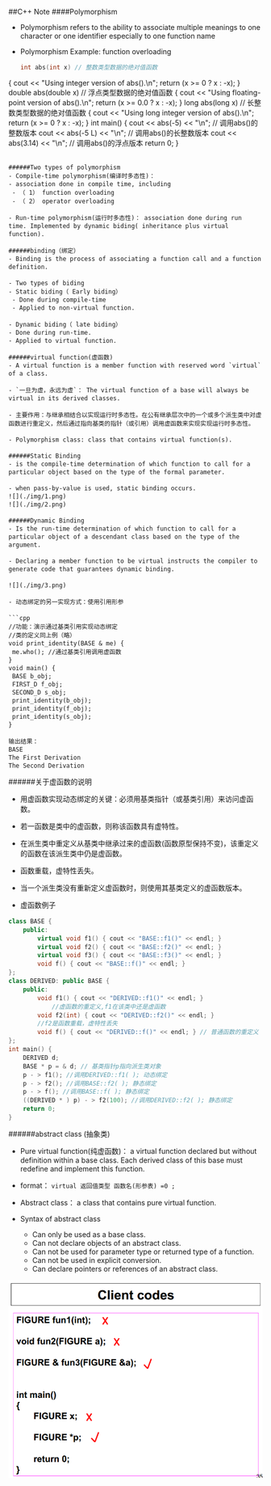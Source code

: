 ##C++ Note
####Polymorphism
- Polymorphism refers to the ability to associate multiple meanings to one character or one identifier especially to one function name

- Polymorphism Example: function overloading

   ```cpp
   int abs(int x) // 整数类型数据的绝对值函数
{
    cout << "Using integer version of abs().\n";
    return (x >= 0 ? x : -x);
}
double abs(double x) // 浮点类型数据的绝对值函数
{
    cout << "Using floating-point version of abs().\n";
    return (x >= 0.0 ? x : -x);
}
long abs(long x) // 长整数类型数据的绝对值函数
{
    cout << "Using long integer version of abs().\n";
    return (x >= 0 ? x : -x);
}
int main() {
    cout << abs(-5) << "\n"; // 调用abs()的整数版本
    cout << abs(-5 L) << "\n"; // 调用abs()的长整数版本
    cout << abs(3.14) << "\n"; // 调用abs()的浮点版本
    return 0;
}
   ```

######Two types of polymorphism
- Compile-time polymorphism(编译时多态性)：
  - association done in compile time, including
    - （ 1） function overloading
    - （ 2） operator overloading

- Run-time polymorphism(运行时多态性)： association done during run time. Implemented by dynamic biding( inheritance plus virtual function).

######binding（绑定）
- Binding is the process of associating a function call and a function definition.

- Two types of biding
  - Static biding（ Early biding）
    - Done during compile-time
    - Applied to non-virtual function.

 - Dynamic biding（ late biding）
   - Done during run-time.
   - Applied to virtual function.

######virtual function(虚函数)
- A virtual function is a member function with reserved word `virtual` of a class.

- `一旦为虚，永远为虚`： The virtual function of a base will always be virtual in its derived classes.

- 主要作用：与继承相结合以实现运行时多态性。在公有继承层次中的一个或多个派生类中对虚函数进行重定义，然后通过指向基类的指针（或引用）调用虚函数来实现实现运行时多态性。

- Polymorphism class: class that contains virtual function(s).

######Static Binding
- is the compile-time determination of which function to call for a particular object based on the type of the formal parameter.

- when pass-by-value is used, static binding occurs.
![](./img/1.png)
![](./img/2.png)

######Dynamic Binding
- Is the run-time determination of which function to call for a particular object of a descendant class based on the type of the argument.

- Declaring a member function to be virtual instructs the compiler to generate code that guarantees dynamic binding.

![](./img/3.png)

- 动态绑定的另一实现方式：使用引用形参

```cpp
//功能：演示通过基类引用实现动态绑定
//类的定义同上例（略）
void print_identity(BASE & me) {
    me.who(); //通过基类引用调用虚函数
}
void main() {
    BASE b_obj;
    FIRST_D f_obj;
    SECOND_D s_obj;
    print_identity(b_obj);
    print_identity(f_obj);
    print_identity(s_obj);
}

输出结果：
BASE
The First Derivation
The Second Derivation
```

######关于虚函数的说明
- 用虚函数实现动态绑定的关键：必须用基类指针（或基类引用）来访问虚函数。

- 若一函数是类中的虚函数，则称该函数具有虚特性。

- 在派生类中重定义从基类中继承过来的虚函数(函数原型保持不变)，该重定义的函数在该派生类中仍是虚函数。

- 函数重载，虚特性丢失。

- 当一个派生类没有重新定义虚函数时，则使用其基类定义的虚函数版本。

- 虚函数例子

```cpp
class BASE {
    public:
        virtual void f1() { cout << "BASE::f1()" << endl; }
		virtual void f2() { cout << "BASE::f2()" << endl; }
		virtual void f3() { cout << "BASE::f3()" << endl; }
		void f() { cout << "BASE::f()" << endl; }
};
class DERIVED: public BASE {
    public:
		void f1() { cout << "DERIVED::f1()" << endl; }
			//虚函数的重定义,f1在该类中还是虚函数
		void f2(int) { cout << "DERIVED::f2()" << endl; }
		//f2是函数重载，虚特性丢失
		void f() { cout << "DERIVED::f()" << endl; } // 普通函数的重定义
};
int main() {
    DERIVED d;
    BASE * p = & d; // 基类指针p指向派生类对象
    p - > f1(); //调用DERIVED::f1( ); 动态绑定
    p - > f2(); //调用BASE::f2( ); 静态绑定
    p - > f(); //调用BASE::f( ); 静态绑定
    ((DERIVED * ) p) - > f2(100); //调用DERIVED::f2( ); 静态绑定
    return 0;
}
```

######abstract class (抽象类)
- Pure virtual function(纯虚函数)： a virtual function declared but without definition within a base class. Each derived class of this base must redefine and implement this function.

 - format：
     `virtual 返回值类型 函数名(形参表) =0 ;`

- Abstract class： a class that contains pure virtual function.

- Syntax of abstract class
  - Can only be used as a base class.
  - Can not declare objects of an abstract class.
  - Can not be used for parameter type or returned type of a function.
  - Can not be used in explicit conversion.
  - Can declare pointers or references of an abstract class.

![](./img/4.png)


















